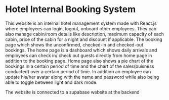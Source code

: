 # Hotel Internal Booking System

This website is an internal hotel management system made with React.js where employees can login, logout, onboard other employees. They can also manage cabin/room details like description, maximum capacity of each cabin, price of the cabin for a night and discount if applicable. The booking page which shows the unconfirmed, checked-in and checked-out bookings. The home page is a dashboard which shows daily arrivals and employees can check in/ check out guests directly from home page in addition to the booking page. Home page also shows a pie chart of the bookings in a certain period of time and the chart of the sales(buisness conducted) over a certain period of time. In addition an employee can update his/her avatar along with the name and password while also being able to toggle between light and dark mode.

The website is connected to a supabase website at the backend
